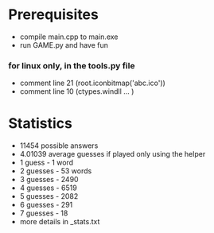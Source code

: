 # Prerequisites
* compile main.cpp to main.exe
* run GAME.py and have fun

### for linux only, in the tools.py file 
*    comment line 21 (root.iconbitmap('abc.ico'))
*    comment line 10 (ctypes.windll ... )


# Statistics
* 11454 possible answers
* 4.01039 average guesses if played only using the helper
* 1 guess - 1 word
* 2 guesses - 53 words
* 3 guesses - 2490
* 4 guesses - 6519
* 5 guesses - 2082
* 6 guesses - 291
* 7 guesses - 18
* more details in _stats.txt
